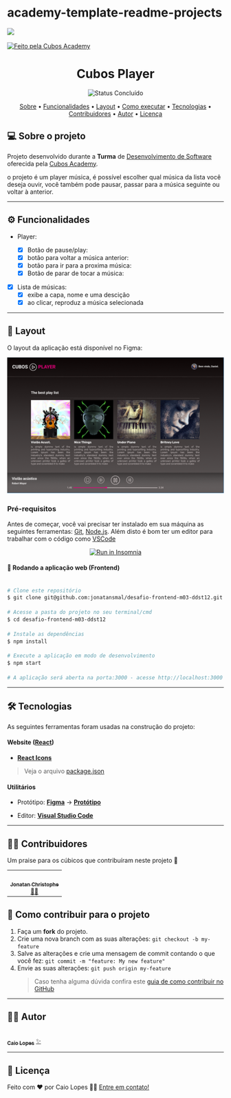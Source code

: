# academy-template-readme-projects

![](https://i.imgur.com/xG74tOh.png)

<!--
<p align="center">
  <img alt="GitHub language count" src="https://img.shields.io/github/languages/count/cubos-academy/academy-template-readme-projects?color=%2304D361">

  <img alt="Repository size" src="https://img.shields.io/github/repo-size/cubos-academy/academy-template-readme-projects">

  <a href="https://github.com/cubos-academy/academy-template-readme-projects/commits/main">
    <img alt="GitHub last commit" src="https://img.shields.io/github/last-commit/cubos-academy/academy-template-readme-projects">
  </a>
   -->
  <!-- <img alt="License" src="https://img.shields.io/badge/license-MIT-brightgreen"> -->

   <a href="https://cubos.academy/">
    <img alt="Feito pela Cubos Academy" src="https://img.shields.io/badge/feito-por%20Cubos%20Academy-D818A5">
   </a>
   
  <!--
   <a href="https://github.com/cubos-academy/academy-template-readme-projects/stargazers">
    <img alt="Stargazers" src="https://img.shields.io/github/stars/cubos-academy/academy-template-readme-projects?style=social">
  </a>
  
    <a href="https://www.twitter.com/cubosacademy/">
    <img alt="Siga no Twitter" src="https://img.shields.io/twitter/url?url=https%3A%2F%2Fgithub.com%2Fcubos-academy%2Facademy-template-readme-projects">
  </a> -->
  
 
</p>
<h1 align="center">
    <!-- <img alt=" -->Cubos Player<!-- " title="#CubosAcademy" src="assets/Capa GItHub.png" />  -->
</h1>

<!-- <h4 align="center">
	🚧 Nome do Projeto 🚧
</h4> -->

<p align="center">
	<!-- <img alt="Status Em Desenvolvimento" src="https://img.shields.io/badge/STATUS-EM%20DESENVOLVIMENTO-green"> -->
	<img alt="Status Concluído" src="https://img.shields.io/badge/STATUS-CONCLU%C3%8DDO-brightgreen">
</p>

<p align="center">
 <a href="#-sobre-o-projeto">Sobre</a> •
 <a href="#-funcionalidades">Funcionalidades</a> •
 <a href="#-layout">Layout</a> • 
 <a href="#-como-executar-o-projeto">Como executar</a> • 
 <a href="#-tecnologias">Tecnologias</a> • 
 <a href="#-contribuidores">Contribuidores</a> • 
 <a href="#-autor">Autor</a> • 
 <a href="#user-content--licença">Licença</a>
</p>

## 💻 Sobre o projeto

<!-- 📄 Academy Template README Projects - é o modelo oficial de README de projetos da Cubos Academy. -->

Projeto desenvolvido durante a **Turma** de [Desenvolvimento de Software](https://cubos.academy/cursos/desenvolvimento-de-software-v2) oferecida pela [Cubos Academy](https://cubos.academy/).

o projeto é um player música, é possível escolher qual música da lista você deseja ouvir, você também pode pausar, passar para a música seguinte ou voltar à anterior.

---

## ⚙️ Funcionalidades

- Player:

  - [x] Botão de pause/play:
  - [x] botão para voltar a música anterior:
  - [x] botão para ir para a proxima música:
  - [x] Botão de parar de tocar a música:

- [x] Lista de músicas:
  - [x] exibe a capa, nome e uma descição
  - [x] ao clicar, reproduz a música selecionada

---

## 🎨 Layout

O layout da aplicação está disponível no Figma:

<a href="https://www.figma.com/file/2RRh9uG0Mjj6p4p6ekVnNp/Cubos-Player?type=design&node-id=1-3&mode=design&t=MVSsdrGAkf46z61c-0">
  <img alt="Made by Cubos Academy" src="./readmeIMG/sim - Imgur.png">
</a>

<!-- ### Mobile

<p align="center">
  <img alt="Nome do Projeto" title="Nome do Projeto" src="assets/LightModeMobile.png" width="200px">

  <img alt="Nome do Projeto" title="Nome do Projeto" src="assets/DarkModeMobile.png" width="200px">
</p>

### Web

<p align="center" style="display: flex; align-items: flex-start; justify-content: center;">
  <img alt="Nome do Projeto" title="Nome do Projeto" src="assets/LightMode.png" width="400px">

  <img alt="Nome do Projeto" title="Nome do Projeto" src="assets/DarkMode.png" width="400px">
</p>

---

 ## 🛣️ Como executar o projeto

Este projeto é divido em três partes:

1. Backend (pasta server)
2. Frontend (pasta web)
3. Mobile (pasta mobile)

💡Tanto o Frontend quanto o Mobile precisam que o Backend esteja sendo executado para funcionar. -->

### Pré-requisitos

Antes de começar, você vai precisar ter instalado em sua máquina as seguintes ferramentas:
[Git](https://git-scm.com), [Node.js](https://nodejs.org/en/).
Além disto é bom ter um editor para trabalhar com o código como [VSCode](https://code.visualstudio.com/)

<!-- #### 🎲 Rodando o Backend (servidor)

```bash

# Clone este repositório
$ git clone git@github.com:cubos-academy/academy-template-readme-projects.git

# Acesse a pasta do projeto no terminal/cmd
$ cd academy-template-readme-projects

# Vá para a pasta server
$ cd server

# Instale as dependências
$ npm install

# Execute a aplicação em modo de desenvolvimento
$ npm run dev:server

# O servidor inciará na porta:3333 - acesse http://localhost:3333

```
 -->
<p align="center">
  <a href="https://github.com/cubos-academy/academy-template-readme-projects" target="_blank"><img src="https://insomnia.rest/images/run.svg" alt="Run in Insomnia"></a>
</p>

#### 🧭 Rodando a aplicação web (Frontend)

```bash

# Clone este repositório
$ git clone git@github.com:jonatansmal/desafio-frontend-m03-ddst12.git

# Acesse a pasta do projeto no seu terminal/cmd
$ cd desafio-frontend-m03-ddst12

# Instale as dependências
$ npm install

# Execute a aplicação em modo de desenvolvimento
$ npm start

# A aplicação será aberta na porta:3000 - acesse http://localhost:3000

```

---

## 🛠 Tecnologias

As seguintes ferramentas foram usadas na construção do projeto:

#### **Website** ([React](https://reactjs.org/))

- **[React Icons](https://react-icons.github.io/react-icons/)**

> Veja o arquivo [package.json](https://github.com/cubos-academy/academy-template-readme-projects/blob/master/web/package.json)

<!-- #### [](https://github.com/cubos-academy/academy-template-readme-projects#server-nodejs--typescript)**Server** ([NodeJS](https://nodejs.org/en/) + [TypeScript](https://www.typescriptlang.org/))

- **[Express](https://expressjs.com/)**
- **[CORS](https://expressjs.com/en/resources/middleware/cors.html)**
- **[KnexJS](http://knexjs.org/)**
- **[SQLite](https://github.com/mapbox/node-sqlite3)**
- **[ts-node](https://github.com/TypeStrong/ts-node)**
- **[dotENV](https://github.com/motdotla/dotenv)**

> Veja o arquivo [package.json](https://github.com/cubos-academy/academy-template-readme-projects/blob/master/web/package.json)
 -->
<!-- #### [](https://github.com/cubos-academy/academy-template-readme-projects#mobile-flutter--typescript)**Mobile** ([Flutter](https://flutter.dev/) + [TypeScript](https://www.typescriptlang.org/))

- **[Flutter](https://flutter.dev/)**

> Veja o arquivo [package.json](https://github.com/cubos-academy/academy-template-readme-projects/blob/master/mobile/package.json) -->

#### [](https://github.com/cubos-academy/academy-template-readme-projects#utilit%C3%A1rios)**Utilitários**

- Protótipo: **[Figma](https://www.figma.com/)** → **[Protótipo](https://www.figma.com/file/L4O2dxZzKKhEPspDgxzZ3a/Template-de-Capa-para-Projetos?type=design&node-id=0%3A1&t=zpQ8tnlNEfQtMeC8-1)**

- Editor: **[Visual Studio Code](https://code.visualstudio.com/)**

---

## 👨‍💻 Contribuidores

Um praise para os cúbicos que contribuíram neste projeto 👏

<table>
  <tr>
    <td align="center"><a href="https://cubos.academy/"><img style="border-radius: 50%;" src="https://media.licdn.com/dms/image/D4D03AQGFPjAu1j5VRQ/profile-displayphoto-shrink_200_200/0/1683763663109?e=1695254400&v=beta&t=aPaXDsl1qWld0KkBrFvAQ7w4U1F1SS7_8Q17Ja5M_w4" width="100px;" alt=""/><br /><sub><b>Jonatan Christophe</b></sub></a><br /><a href="https://cubos.academy/" title="Cubos Academy">👨‍💻</a></td>
    
  </tr>
</table>

## 💪 Como contribuir para o projeto

1. Faça um **fork** do projeto.
2. Crie uma nova branch com as suas alterações: `git checkout -b my-feature`
3. Salve as alterações e crie uma mensagem de commit contando o que você fez: `git commit -m "feature: My new feature"`
4. Envie as suas alterações: `git push origin my-feature`
   > Caso tenha alguma dúvida confira este [guia de como contribuir no GitHub](./CONTRIBUTING.md)

---

## 🧙‍♂️ Autor

<a href="https://www.figma.com/@caiux">
 <img style="border-radius: 50%;" src="https://media.licdn.com/dms/image/D4D03AQEDfulqSVXZqw/profile-displayphoto-shrink_200_200/0/1674667231041?e=1688601600&v=beta&t=C-f9fp3xJDwXm1u4c6eMwpWfVIyW0eCTDAKGIyNdRJA" width="100px;" alt=""/>
 <br />
 <sub><b>Caio Lopes</b></sub></a> <a href="https://www.figma.com/@caiux" title="Cubos Academy">✨</a>
 <br />

---

## 📝 Licença

<!-- Este projeto esta sobe a licença [MIT](./LICENSE). -->

Feito com ❤️ por Caio Lopes 👋🏽 [Entre em contato!](https://www.linkedin.com/in/caiovslopes/)
